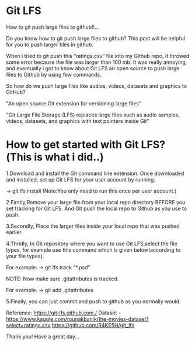 # Git LFS

How to git push large files to github!!...

Do you know how to git push large files to github? This post will be helpful for you to push larger files in github.

When i tried to git push this “ratings.csv” file into my Github repo, it throwed some error because the file was larger than 100 mb. It was really annoying, and eventually i got to know about Git LFS an open source to push large files to Github by using few commands.

So how do we push large files like audios, videos, datasets and graphics to GitHub?  

"An open source Git extension for versioning large files"

"Git Large File Storage (LFS) replaces large files such as audio samples, videos, datasets, and graphics with text pointers inside Git"

# How to get started with Git LFS?(This is what i did..)

1.Download and install the Git command line extension. Once downloaded and installed, set up Git LFS for your user account by running.

 -> git lfs install (Note:You only need to run this once per user account.)

2.Firstly,Remove your large file from your local repo directory BEFORE you set tracking for Git LFS. And Git push the local repo to Github as you use to push.

3.Secondly, Place the larger files inside your local repo that was pushed earlier.

4.Thridly, In Git repository where you want to use Git LFS,select the file types, for example use this command which is given below(according to your file types).

For example:
-> git lfs track "*.psd"

 NOTE: Now make sure .gitattributes is tracked.

For example:
-> git add .gitattributes

5.Finally, you can just commit and push to github as you normally would.


Reference: 
https://git-lfs.github.com./
Dataset - https://www.kaggle.com/rounakbanik/the-movies-dataset?select=ratings.csv
https://github.com/R4KE5H/git_lfs




Thank you! Have a great day...
